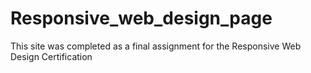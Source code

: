 # Responsive_web_design_page
This site was completed as a final assignment for the Responsive Web Design Certification 
